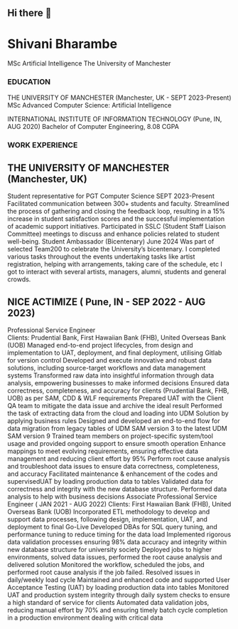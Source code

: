 ## Hi there 👋

<!--
**shivani7798/shivani7798** is a ✨ _special_ ✨ repository because its `README.md` (this file) appears on your GitHub profile.

Here are some ideas to get you started:

- 🔭 I’m currently working on ...
- 🌱 I’m currently learning ...
- 👯 I’m looking to collaborate on ...
- 🤔 I’m looking for help with ...
- 💬 Ask me about ...
- 📫 How to reach me: ...
- 😄 Pronouns: ...
- ⚡ Fun fact: ...
-->
# Shivani Bharambe
MSc Artificial Intelligence
The University of Manchester

### EDUCATION
THE UNIVERSITY OF MANCHESTER (Manchester, UK - SEPT 2023-Present)
MSc Advanced Computer Science: Artificial Intelligence

INTERNATIONAL INSTITUTE OF INFORMATION TECHNOLOGY (Pune, IN,  AUG 2020)
Bachelor of Computer Engineering, 8.08 CGPA

### WORK EXPERIENCE
## THE UNIVERSITY OF MANCHESTER (Manchester, UK)
Student representative for PGT Computer Science SEPT 2023-Present
Facilitated communication between 300+ students and faculty.
Streamlined the process of gathering and closing the feedback loop, resulting in a 15% increase in student satisfaction scores and the successful implementation of academic support initiatives.
Participated in SSLC (Student Staff Liaison Committee) meetings to discuss and enhance policies related to student well-being.
Student Ambassador (Bicentenary)  June 2024
Was part of selected Team200 to celebrate the University’s bicentenary. 
I completed various tasks throughout the events undertaking tasks like artist registration, helping with arrangements, taking care of the schedule, etc
I got to interact with several artists, managers, alumni, students and general crowds. 
## NICE ACTIMIZE	 ( Pune, IN - SEP 2022 - AUG 2023)
Professional Service Engineer  								       
Clients:  Prudential Bank, First Hawaiian Bank (FHB), United Overseas Bank (UOB)
Managed end-to-end project lifecycles, from design and implementation to UAT, deployment, and final deployment, utilising Gitlab for version control
Developed and execute innovative and robust data solutions, including source-target workflows and data management systems
Transformed raw data into insightful information through data analysis, empowering businesses to make informed decisions
Ensured data correctness, completeness, and accuracy for clients (Prudential Bank, FHB, UOB) as per SAM, CDD & WLF requirements
Prepared UAT with the Client QA team to mitigate the data issue and archive the ideal result
Performed the task of extracting data from the cloud and loading into UDM Solution by applying business rules
Designed and developed an end-to-end flow for data migration from legacy tables of UDM SAM version 3 to the latest UDM SAM version 9
Trained team members on project-specific system/tool usage and provided ongoing support to ensure smooth operation
Enhance mappings to meet evolving requirements, ensuring effective data management and reducing client effort by 95%
Perform root cause analysis and troubleshoot data issues to ensure data correctness, completeness, and accuracy
Facilitated maintenance & enhancement of the codes and supervisedUAT by loading production data to tables
Validated data for correctness and integrity with the new database structure. Performed data analysis to help with business decisions
Associate Professional Service Engineer ( JAN 2021 - AUG 2022)
Clients: First Hawaiian Bank (FHB), United Overseas Bank (UOB)
Incorporated ETL methodology to develop and support data processes, following design, implementation, UAT, and deployment to final Go-Live
Developed DBAs for SQL query tuning, and performance tuning to reduce timing for the data load
Implemented rigorous data validation processes ensuring 98% data accuracy and integrity within new database structure for university society
Deployed jobs to higher environments, solved data issues, performed the root cause analysis and delivered solution
Monitored the workflow, scheduled the jobs, and performed root cause analysis if the job failed. Resolved issues in daily/weekly load cycle
Maintained and enhanced code and supported User Acceptance Testing (UAT) by loading production data into tables
Monitored UAT and production system integrity through daily system checks to ensure a high standard of service for clients
Automated data validation jobs, reducing manual effort by 70% and ensuring timely batch cycle completion in a production environment dealing with critical data
